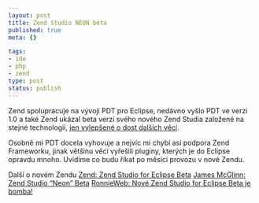 ```yaml
--- 
layout: post
title: Zend Studio NEON beta
published: true
meta: {}

tags: 
- ide
- php
- zend
type: post
status: publish
---
```

Zend spolupracuje na vývoji PDT pro Eclipse, nedávno vyšlo PDT ve verzi 1.0 a také Zend ukázal beta verzi svého nového Zend Studia založené na stejné technologii, j<a HREF="http://www.zend.com/products/zend_studio/eclipse/compare">en vylepšené o dost dalších věcí</a>.

Osobně mi PDT docela vyhovuje a nejvíc mi chybí asi podpora Zend Frameworku, jinak většinu věcí vyřešili pluginy, kterých je do Eclipse opravdu mnoho. Uvidíme co budu říkat po měsíci provozu v nové Zendu.

Další o novém Zendu
<a HREF="http://www.zend.com/products/zend_studio/eclipse?hpb=studio-eclipse-beta-p1-2">Zend: Zend Studio for Eclipse Beta</a>
<a HREF="http://blog.phpdeveloper.co.nz/2007/10/10/zend-studio-neon-beta/">James McGlinn: Zend Studio “Neon” Beta</a>
<a HREF="http://weblog.ronnieweb.net/?p=130">RonnieWeb: Nové Zend Studio for Eclipse Beta je bomba!</a>

